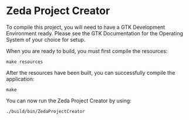 # Zeda Project Creator

To compile this project, you will need to have a GTK Development Environment ready.
Please see the GTK Documentation for the Operating System of your choice for setup.

When you are ready to build, you must first compile the resources:
``` 
make resources
```

After the resources have been built, you can successfully compile the application:
```
make
```

You can now run the Zeda Project Creator by using:
```
./build/bin/ZedaProjectCreator
```
